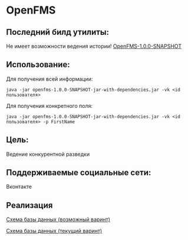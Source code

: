 # OpenFMS

Последний билд утилиты:
-----
Не имеет возможности ведения истории!
[OpenFMS-1.0.0-SNAPSHOT](http://file.sadv1r.ru/openfms-1.0.0-SNAPSHOT-jar-with-dependencies.jar)

Использование:
-----
Для получения всей информации:
```
java -jar openfms-1.0.0-SNAPSHOT-jar-with-dependencies.jar -vk <id пользователя>
```
Для получения конкретного поля:
```
java -jar openfms-1.0.0-SNAPSHOT-jar-with-dependencies.jar -vk <id пользователя> -p FirstName
```

Цель:
-----
Ведение конкурентной разведки

Поддерживаемые социальные сети:
-----
Вконтакте


Реализация
-----
[Схема базы данных (возможный варинт)](http://dbdesigner.net/designer/schema/808)

[Схема базы данных (текущий варинт)](http://img.sadv1r.ru/8x3ax.png)
